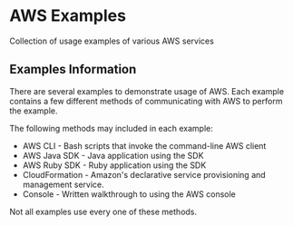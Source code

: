 # AWS Examples
Collection of usage examples of various AWS services

## Examples Information
There are several examples to demonstrate usage of AWS. Each example contains a
few different methods of communicating with AWS to perform the example.

The following methods may included in each example:
* AWS CLI - Bash scripts that invoke the command-line AWS client
* AWS Java SDK - Java application using the SDK
* AWS Ruby SDK - Ruby application using the SDK
* CloudFormation - Amazon's declarative service provisioning and management service.
* Console - Written walkthrough to using the AWS console

Not all examples use every one of these methods.
